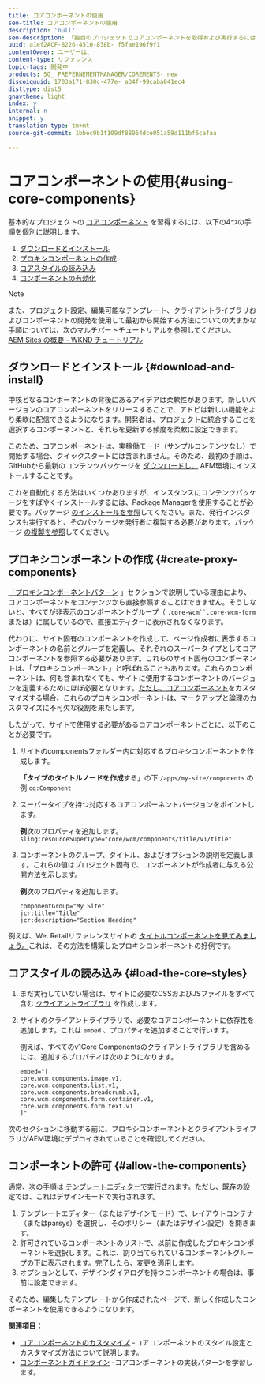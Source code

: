```yaml
---
title: コアコンポーネントの使用
seo-title: コアコンポーネントの使用
description: 'null'
seo-description: 「独自のプロジェクトでコアコンポーネントを取得および実行するには、次の3つの手順があります。ダウンロードとインストール、プロキシコンポーネントの作成、コアスタイルの読み込み、テンプレートのコンポーネントの許可」を参照してください。
uuid: a1ef2ACF-8226-4510-838b- f5fae196f9f1
contentOwner: ユーザーは、
content-type: リファレンス
topic-tags: 開発中
products: SG_ PREPERNEMENTMANAGER/COREMENTS- new
discoiquuid: 1703a171-830c-477e- a34f-99caba841ec4
disttype: dist5
gnavtheme: light
index: y
internal: n
snippet: y
translation-type: tm+mt
source-git-commit: 1bbec9b1f109df88964dce051a58d111bf6cafaa

---
```



# コアコンポーネントの使用{#using-core-components}

基本的なプロジェクトの [コアコンポーネント](developing.md) を習得するには、以下の4つの手順を個別に説明します。

1. [ダウンロードとインストール](#download-and-install)
1. [プロキシコンポーネントの作成](#create-proxy-components)
1. [コアスタイルの読み込み](#load-the-core-styles)
1. [コンポーネントの有効化](#allow-the-components)

>[!NOTE]
>
>また、プロジェクト設定、編集可能なテンプレート、クライアントライブラリおよびコンポーネントの開発を使用して最初から開始する方法についての大まかな手順については、次のマルチパートチュートリアルを参照してください。\
>[AEM Sites の概要 - WKND チュートリアル](wknd-tutorial.md)

## ダウンロードとインストール {#download-and-install}

中核となるコンポーネントの背後にあるアイデアは柔軟性があります。新しいバージョンのコアコンポーネントをリリースすることで、アドビは新しい機能をより柔軟に配信できるようになります。開発者は、プロジェクトに統合することを選択するコンポーネントと、それらを更新する頻度を柔軟に設定できます。

このため、コアコンポーネントは、実稼働モード（サンプルコンテンツなし）で開始する場合、クイックスタートには含まれません。そのため、最初の手順は、GitHubから最新のコンテンツパッケージを [ダウンロードし、](https://github.com/adobe/aem-core-wcm-components/releases/latest) AEM環境にインストールすることです。

これを自動化する方法はいくつかありますが、インスタンスにコンテンツパッケージをすばやくインストールするには、Package Managerを使用することが必要です。パッケージ [のインストールを参照](https://helpx.adobe.com/experience-manager/6-5/sites/administering/using/package-manager.html)してください。また、発行インスタンスも実行すると、そのパッケージを発行者に複製する必要があります。パッケージ [の複製を参照](https://helpx.adobe.com/experience-manager/6-5/sites/administering/using/package-manager.html)してください。

<!-- 

Comment Type: annotation
Last Modified By: ims-author-CE1E2CE451D1F0680A490D45@AdobeID
Last Modified Date: 2017-04-17T16:42:59.142-0400

Should we be promoting embedding the core-component package as an artifact in a customer application, reasoning as follows: 1) a customer application is required to leverage core components (at a minimum, proxy components must be defined) 2) a customer application must be updated to leverage new versions of core components (since it requires adjusting the sling:resourceSuperType to point at the new version of the component) It seems the only time theres an advantage to installing a release directly is if a bug-fix (non version-changing) release of core-components is cut, and it doesnt coincide with an application deployment. WDYT? For example, recommend doing this for ACS Commons which has a similar use-case (https://adobe-consulting-services.github.io/acs-aem-commons/pages/maven.html) We can of course keep the instructions for manually deploying, since some will want to do this, or the bug-fix use-case will appear.

 -->

## プロキシコンポーネントの作成 {#create-proxy-components}

[「プロキシコンポーネントパターン](guidelines.md#proxy-component-pattern) 」セクションで説明している理由により、コアコンポーネントをコンテンツから直接参照することはできません。そうしないと、すべてが非表示のコンポーネントグループ（ `.core-wcm``.core-wcm-form`または）に属しているので、直接エディターに表示されなくなります。

代わりに、サイト固有のコンポーネントを作成して、ページ作成者に表示するコンポーネントの名前とグループを定義し、それぞれのスーパータイプとしてコアコンポーネントを参照する必要があります。これらのサイト固有のコンポーネントは、「プロキシコンポーネント」と呼ばれることもあります。これらのコンポーネントは、何も含まれなくても、サイトに使用するコンポーネントのバージョンを定義するためにほぼ必要となります。[ただし、コアコンポーネント](customizing.md)をカスタマイズする場合、これらのプロキシコンポーネントは、マークアップと論理のカスタマイズに不可欠な役割を果たします。

したがって、サイトで使用する必要があるコアコンポーネントごとに、以下のことが必要です。

1. サイトのcomponentsフォルダー内に対応するプロキシコンポーネントを作成します。

   **「タイプのタイトルノードを作成**する」の下 `/apps/my-site/components` の例 `cq:Component`

1. スーパータイプを持つ対応するコアコンポーネントバージョンをポイントします。

   **例**次のプロパティを追加します。\
   `sling:resourceSuperType="core/wcm/components/title/v1/title"`

1. コンポーネントのグループ、タイトル、およびオプションの説明を定義します。これらの値はプロジェクト固有で、コンポーネントが作成者に与える公開方法を示します。

   **例**次のプロパティを追加します。

   ```shell
   componentGroup="My Site"
   jcr:title="Title"  
   jcr:description="Section Heading"
   ```

例えば、We. Retailリファレンスサイトの [タイトルコンポーネントを見てみましょう。](https://github.com/Adobe-Marketing-Cloud/aem-sample-we-retail/blob/master/ui.apps/src/main/content/jcr_root/apps/weretail/components/content/title/.content.xml)これは、その方法を構築したプロキシコンポーネントの好例です。

## コアスタイルの読み込み {#load-the-core-styles}

<!-- 

Comment Type: annotation
Last Modified By: ims-author-CE1E2CE451D1F0680A490D45@AdobeID
Last Modified Date: 2017-04-17T16:57:16.414-0400

Styles is odd in that most Core Components do not have CSS; very few even have structural CSS (breadcrumbs, list) It may be more apt to title this section: Load the Core JavaScript and CSS or Load the Core Client Libraries ?

 -->

<!-- 

Comment Type: annotation
Last Modified By: ims-author-CE1E2CE451D1F0680A490D45@AdobeID
Last Modified Date: 2017-04-17T17:41:37.115-0400

This section seems to cover the "sites" clientlibs for core components; Do we need a section for ensuring the editor clientlibs are loaded in the Page Editor? Pending: https://github.com/Adobe-Marketing-Cloud/aem-core-wcm-components/issues/15

 -->

<!-- 

Comment Type: annotation
Last Modified By: cotescu
Last Modified Date: 2018-03-09T10:45:52.812-0500

Load the Core Client Libraries sounds way better

 -->

1. まだ実行していない場合は、サイトに必要なCSSおよびJSファイルをすべて含む [クライアントライブラリ](https://helpx.adobe.com/experience-manager/6-5/sites/developing/using/clientlibs.html) を作成します。
1. サイトのクライアントライブラリで、必要なコアコンポーネントに依存性を追加します。これは `embed` 、プロパティを追加することで行います。

   例えば、すべてのv1Core Componentsのクライアントライブラリを含めるには、追加するプロパティは次のようになります。

   ```shell
   embed="[  
   core.wcm.components.image.v1,  
   core.wcm.components.list.v1,  
   core.wcm.components.breadcrumb.v1,  
   core.wcm.components.form.container.v1,  
   core.wcm.components.form.text.v1  
   ]"
   ```

次のセクションに移動する前に、プロキシコンポーネントとクライアントライブラリがAEM環境にデプロイされていることを確認してください。

## コンポーネントの許可 {#allow-the-components}

通常、次の手順は [テンプレートエディターで実行され](https://helpx.adobe.com/experience-manager/6-5/sites/authoring/using/templates.html)ます。ただし、既存の設定では、これはデザインモードで実行されます。

1. テンプレートエディター（またはデザインモード）で、レイアウトコンテナ（またはparsys）を選択し、そのポリシー（またはデザイン設定）を開きます。
1. 許可されているコンポーネントのリストで、以前に作成したプロキシコンポーネントを選択します。これは、割り当てられているコンポーネントグループの下に表示されます。完了したら、変更を適用します。
1. オプションとして、デザインダイアログを持つコンポーネントの場合は、事前に設定できます。

そのため、編集したテンプレートから作成されたページで、新しく作成したコンポーネントを使用できるようになります。

**関連項目：**

* [コアコンポーネントのカスタマイズ](customizing.md) -コアコンポーネントのスタイル設定とカスタマイズ方法について説明します。
* [コンポーネントガイドライン](guidelines.md) -コアコンポーネントの実装パターンを学習します。

